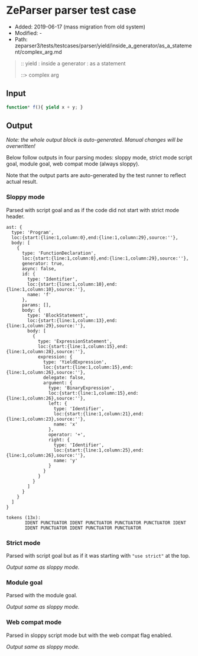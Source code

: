# ZeParser parser test case

- Added: 2019-06-17 (mass migration from old system)
- Modified: -
- Path: zeparser3/tests/testcases/parser/yield/inside_a_generator/as_a_statement/complex_arg.md

> :: yield : inside a generator : as a statement
>
> ::> complex arg

## Input

`````js
function* f(){ yield x + y; }
`````

## Output

_Note: the whole output block is auto-generated. Manual changes will be overwritten!_

Below follow outputs in four parsing modes: sloppy mode, strict mode script goal, module goal, web compat mode (always sloppy).

Note that the output parts are auto-generated by the test runner to reflect actual result.

### Sloppy mode

Parsed with script goal and as if the code did not start with strict mode header.

`````
ast: {
  type: 'Program',
  loc:{start:{line:1,column:0},end:{line:1,column:29},source:''},
  body: [
    {
      type: 'FunctionDeclaration',
      loc:{start:{line:1,column:0},end:{line:1,column:29},source:''},
      generator: true,
      async: false,
      id: {
        type: 'Identifier',
        loc:{start:{line:1,column:10},end:{line:1,column:10},source:''},
        name: 'f'
      },
      params: [],
      body: {
        type: 'BlockStatement',
        loc:{start:{line:1,column:13},end:{line:1,column:29},source:''},
        body: [
          {
            type: 'ExpressionStatement',
            loc:{start:{line:1,column:15},end:{line:1,column:28},source:''},
            expression: {
              type: 'YieldExpression',
              loc:{start:{line:1,column:15},end:{line:1,column:26},source:''},
              delegate: false,
              argument: {
                type: 'BinaryExpression',
                loc:{start:{line:1,column:15},end:{line:1,column:26},source:''},
                left: {
                  type: 'Identifier',
                  loc:{start:{line:1,column:21},end:{line:1,column:23},source:''},
                  name: 'x'
                },
                operator: '+',
                right: {
                  type: 'Identifier',
                  loc:{start:{line:1,column:25},end:{line:1,column:26},source:''},
                  name: 'y'
                }
              }
            }
          }
        ]
      }
    }
  ]
}

tokens (13x):
       IDENT PUNCTUATOR IDENT PUNCTUATOR PUNCTUATOR PUNCTUATOR IDENT
       IDENT PUNCTUATOR IDENT PUNCTUATOR PUNCTUATOR
`````

### Strict mode

Parsed with script goal but as if it was starting with `"use strict"` at the top.

_Output same as sloppy mode._

### Module goal

Parsed with the module goal.

_Output same as sloppy mode._

### Web compat mode

Parsed in sloppy script mode but with the web compat flag enabled.

_Output same as sloppy mode._
